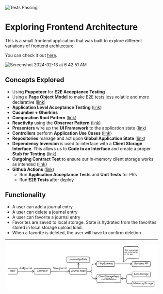 ![Tests Passing](https://github.com/efuller/exploring-frontend-architecture/actions/workflows/pr.yaml/badge.svg)
# Exploring Frontend Architecture
This is a small frontend application that was built to explore different variations of frontend architecture.

You can check it out [﻿here](https://exploring-frontend-architecture.onrender.com/).

<img width="878" alt="Screenshot 2024-02-13 at 6 42 51 AM" src="https://github.com/efuller/exploring-frontend-architecture/assets/4174472/e89e0158-2974-4a64-883e-c8ea27cc2677">

## Concepts Explored
- Using **Puppeteer** for **E2E Acceptance Testing**
- Using a **Page Object Model** to make E2E tests less volatile and more declarative ([link](tests/shared))
- **Application Level Acceptance Testing** ([link](src/tests/app/journal))
- **Cucumber + Gherkins**
- **Composition Root Pattern** ([link](src/shared/compositionRoot/compositionRoot.ts))
- **Reactivity** using the **Observer Pattern** ([link](src/shared/observable/observable.ts))
- **Presenters** wire up the **UI Framework** to the application state ([link](src/modules/journal/journalPresenter.ts))
- **Controllers** perform **Application Use Cases** ([link](src/modules/journal/journalController.ts))
- **Repositories** manage and act upon **Global Application State** ([link](src/modules/journal/journalRepository.ts))
- **Dependency Inversion** is used to interface with a **Client Storage Interface**. This allows us to **Code to an Interface** and create a proper **Stub for Testing** ([link](src/modules/journal/infra))
- **Outgoing Contract Test** to ensure our in-memory client storage works as intended ([link](src/tests/infra/clientStorage.infra.ts))
- **Github Actions** ([link](.github/workflows))
    - Run **Application Acceptance Tests** and **Unit Tests** for PRs
    - Run **E2E Tests** after deploy
## Functionality
- A user can add a journal entry
- A user can delete a journal entry
- A user can favorite a journal entry
- Favorites are saved to local storage. State is hydrated from the favorites stored in local storage upload load.
- When a favorite is deleted, the user will have to confirm deletion
---

![General Architecture](/.eraser/f9Z5mwS6LKSmIUNbnTRi___YzvcTKoiYxfvjTVEmHkkLRz706J3___---figure---YN8ciuCREnVWFFfnKvETo---figure---CCUc806duYk9SsUSOQEUVA.png "General Architecture")








<!--- Eraser file: https://app.eraser.io/workspace/f9Z5mwS6LKSmIUNbnTRi --->
